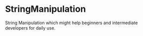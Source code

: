 # StringManipulation
String Manipulation which might help beginners and intermediate developers for daily use.
